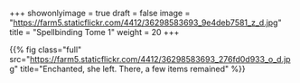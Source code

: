 +++
showonlyimage = true
draft = false
image = "https://farm5.staticflickr.com/4412/36298583693_9e4deb7581_z_d.jpg"
title = "Spellbinding Tome 1"
weight = 20
+++

{{% fig class="full" src="https://farm5.staticflickr.com/4412/36298583693_276fd0d933_o_d.jpg" title="Enchanted, she left. There, a few items remained" %}}
